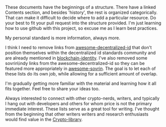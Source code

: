 These documents have the beginnings of a structure. There have a linked Contents section, and besides 'history', the rest is organized categorically. That can make it difficult to decide where to add a particular resource. Do your best to fit your pull request into the structure provided. I'm just learning how to use github with this project, so excuse me as I learn best practices.

My personal standard is more information, always more.

I think I need to remove links from [awesome-decentralized-id](https://github.com/infominer33/awesome-decentralized-id/) that don't position themselves within the decentralized id standards community and are already mentioned in [blockchain-identity](https://github.com/peacekeeper/blockchain-identity/). I've also removed some sovrin\indy links from the awesome-decentralized-id so they can be featured more appropriately in [awesome-sovrin](https://github.com/infominer33/awesome-decentralized-id/blob/master/awesome-sovrin/). The goal is to let each of these lists do its own job, while allowing for a sufficient amount of overlap.

I'm gradually getting more familiar with the material and learning how it all fits together. Feel free to share your ideas too.

Always interested to connect with other crypto-nerds, writers, and typically I hang out with developers and others for whom price is not the primary immediate interest. These lists serve as a great tool for writing. I've thought from the beginning that other writers writers and research enthusiasts would find value in the [Crypto-library](https://github.com/infominer33/Crypto-library).

